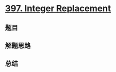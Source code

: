 # [397. Integer Replacement](https://leetcode.com/problems/integer-replacement/)

## 题目


## 解题思路


## 总结


